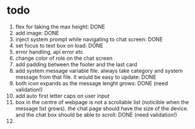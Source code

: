 # todo

1. flex for taking the max height: DONE
2. add image: DONE
3. inject system prompt while navigating to chat screen: DONE
4. set focus to text box on load: DONE
5. error handling, api error etc
6. change color of role on the chat screen
7. add padding between the footer and the last card
8. add system message variable file. always take category and system message from that file. it would be easy to update: DONE
9. both icon expands as the message lenght grows: DONE (need validation!)
10. add auto first letter caps on user input
11. box in the centre of webpage is not a scrollable list (noticible when the message list grows). the chat page should have the size of the device. and the chat box should be able to scroll: DONE (need validation!)
12.
